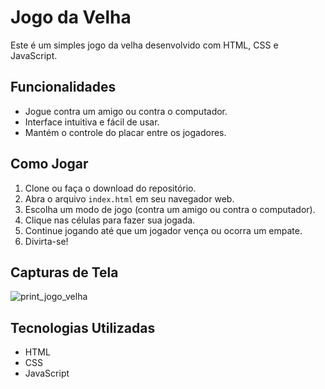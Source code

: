 
# Jogo da Velha 

Este é um simples jogo da velha desenvolvido com HTML, CSS e JavaScript.

## Funcionalidades

- Jogue contra um amigo ou contra o computador.
- Interface intuitiva e fácil de usar.
- Mantém o controle do placar entre os jogadores.

## Como Jogar

1. Clone ou faça o download do repositório.
2. Abra o arquivo `index.html` em seu navegador web.
3. Escolha um modo de jogo (contra um amigo ou contra o computador).
4. Clique nas células para fazer sua jogada.
5. Continue jogando até que um jogador vença ou ocorra um empate.
6. Divirta-se!

## Capturas de Tela

![print_jogo_velha](https://github.com/brunoroddrigues/Jogo-da-velha---JS/assets/142831593/f3077916-c417-48e9-9fb8-2d85bb444073)


## Tecnologias Utilizadas

- HTML
- CSS
- JavaScript


